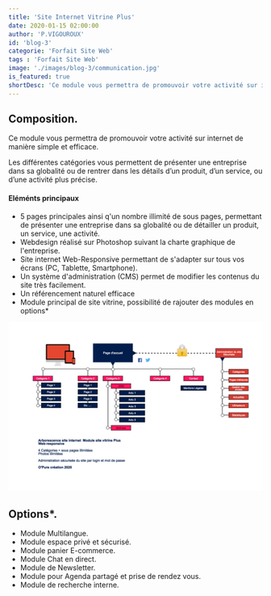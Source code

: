 ```yaml
---
title: 'Site Internet Vitrine Plus'
date: 2020-01-15 02:00:00
author: 'P.VIGOUROUX'
id: 'blog-3'
categorie: 'Forfait Site Web'
tags : 'Forfait Site Web'
image: './images/blog-3/communication.jpg'
is_featured: true
shortDesc: 'Ce module vous permettra de promouvoir votre activité sur internet de manière simple et efficace. Les différentes catégories vous permettent de présenter une entreprise dans sa globalité ou de rentrer dans les détails d’un produit, d’un service, ou d’une activité plus précise.'
---
```


<div class="rn-blog-meta-area section-pb-xl">
    <div class="row">
        <div class="col-1 offset-1">
            <h2>Composition.</h2>
            <p>Ce module vous permettra de promouvoir votre activité sur internet de manière simple et efficace.</p>
            <p>Les différentes catégories vous permettent de présenter une entreprise dans sa globalité ou de rentrer dans les détails d’un produit, d’un service, ou d’une activité plus précise.</p>
        </div>
        <div class="col-2 offset-1">
            <div class="rn-blog-content">
                <h4>Eléménts principaux</h4>
                <ul>
                <li>5 pages principales ainsi q'un nombre illimité de sous pages, permettant de présenter une entreprise dans sa globalité ou de détailler un produit, un service, une activité.</li><li>Webdesign réalisé sur Photoshop suivant la charte graphique de l'entreprise.</li>
                <li>Site internet Web-Responsive permettant de s'adapter sur tous vos écrans (PC, Tablette, Smartphone).</li>
                <li>Un système d'administration (CMS) permet de modifier les contenus du site très facilement.</li>
                <li>Un référencement naturel efficace</li>
                <li>Module principal de site vitrine, possibilité de rajouter des modules en options*</li>
            </ul>
            </div>
        </div>
    </div>
</div>

<div class="full-width-box">
    <img src="./images/blog-3/module-site-vitrine.jpg" alt="Module site internet vitrine"/>
</div>

<div class="rn-blog-meta-area section-ptb-xl">
    <div class="row">
        <div class="col-1 offset-1">
            <h2>Options*.</h2>
        </div>
        <div class="col-2 offset-1">
            <div class="rn-blog-content">
               <ul>
                <li>Module Multilangue.</li>
                <li>Module espace privé et sécurisé.</li>
                <li>Module panier E-commerce.</li>
                <li>Module Chat en direct.</li>
                <li>Module de Newsletter.</li>
                <li>Module pour Agenda partagé et prise de rendez vous.</li>
                <li>Module de recherche interne.</li>
               </ul>
            </div>
        </div>
    </div>
</div>
